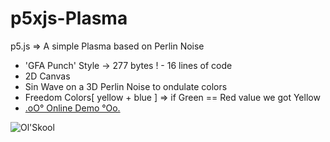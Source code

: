 # p5xjs-Plasma 
p5.js => A simple Plasma based on Perlin Noise

+ 'GFA Punch' Style -> 277 bytes ! - 16 lines of code
+ 2D Canvas
+ Sin Wave on a 3D Perlin Noise to ondulate colors
+ Freedom Colors[ yellow + blue ] => if Green == Red value we got Yellow 
+ [.oO° Online Demo °Oo.](https://captainfurax.github.io/p5xjs-plasma/)

![Ol'Skool](https://github.com/CaptainFurax/p5xjs-plasma/blob/main/CPT2204030139-512x384.gif)

